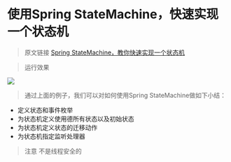 # 使用Spring StateMachine，快速实现一个状态机

> 原文链接 [Spring StateMachine，教你快速实现一个状态机](https://mp.weixin.qq.com/s/3swpZWJufg5k7jJeNiok5A)


> 运行效果 

![](https://ws4.sinaimg.cn/large/006tNc79ly1g2pbixgye6j30tj09t791.jpg)
 
> 通过上面的例子，我们可以对如何使用Spring StateMachine做如下小结：

- 定义状态和事件枚举
- 为状态机定义使用德所有状态以及初始状态
- 为状态机定义状态的迁移动作
- 为状态机指定监听处理器

> 注意 不是线程安全的
